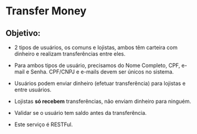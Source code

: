 # Transfer Money

## Objetivo:

- 2 tipos de usuários, os comuns e lojistas, ambos têm carteira com dinheiro e realizam transferências entre eles.

- Para ambos tipos de usuário, precisamos do Nome Completo, CPF, e-mail e Senha. CPF/CNPJ e e-mails devem ser únicos no sistema.

- Usuários podem enviar dinheiro (efetuar transferência) para lojistas e entre usuários.

- Lojistas **só recebem** transferências, não enviam dinheiro para ninguém.

- Validar se o usuário tem saldo antes da transferência.

- Este serviço é RESTFul.
